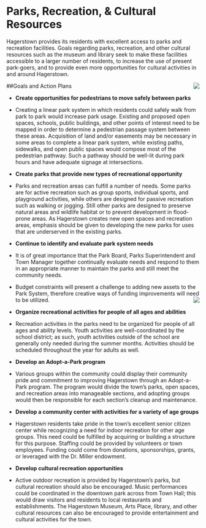 # Parks, Recreation, & Cultural Resources

Hagerstown provides its residents with excellent access to parks and recreation facilities.  Goals regarding parks, recreation, and other cultural resources such as the museum and library seek to make these facilities accessible to a larger number of residents, to increase the use of present park-goers, and to provide even more opportunities for cultural activities in and around Hagerstown.

##Goals and Action Plans
<a href="http://farm4.staticflickr.com/3761/10934755224_af49ccd8dc_o.jpg" class="thumb" rel="fancy" style="float:right;"><img src="http://farm4.staticflickr.com/3761/10934755224_cb3f158c3a_m.jpg" /></a>
-	**Create opportunities for pedestrians to move safely between parks**
  - Creating a linear park system in which residents could safely walk from park to park would increase park usage.  Existing and proposed open spaces, schools, public buildings, and other points of interest need to be mapped in order to determine a pedestrian passage system between these areas.  Acquisition of land and/or easements may be necessary in some areas to complete a linear park system, while existing paths, sidewalks, and open public spaces would compose most of the pedestrian pathway.  Such a pathway should be well-lit during park hours and have adequate signage at intersections.
-	**Create parks that provide new types of recreational opportunity**
  - Parks and recreation areas can fulfill a number of needs.  Some parks are for active recreation such as group sports, individual sports, and playground activities, while others are designed for passive recreation such as walking or jogging.  Still other parks are designed to preserve natural areas and wildlife habitat or to prevent development in flood-prone areas.  As Hagerstown creates new open spaces and recreation areas, emphasis should be given to developing the new parks for uses that are underserved in the existing parks.
-	**Continue to identify and evaluate park system needs**
  - It is of great importance that the Park Board, Parks Superintendent and Town Manager together continually evaluate needs and respond to them in an appropriate manner to maintain the parks and still meet the community needs.
  - Budget constraints will present a challenge to adding new assets to the Park System, therefore creative ways of funding improvements will need to be utilized.<a href="http://farm4.staticflickr.com/3746/10934608995_1a08bb07ea_o.jpg" class="thumb" rel="fancy" style="float:right;"><img src="http://farm4.staticflickr.com/3746/10934608995_d2bbaefc09_m.jpg" /></a>

-	**Organize recreational activities for people of all ages and abilities**
  - Recreation activities in the parks need to be organized for people of all ages and ability levels.  Youth activities are well-coordinated by the school district; as such, youth activities outside of the school are generally only needed during the summer months.  Activities should be scheduled throughout the year for adults as well.
-	**Develop an Adopt-a-Park program**
  - Various groups within the community could display their community pride and commitment to improving Hagerstown through an Adopt-a-Park program.  The program would divide the town’s parks, open spaces, and recreation areas into manageable sections, and adopting groups would then be responsible for each section’s cleanup and maintenance.
-	**Develop a community center with activities for a variety of age groups**
  - Hagerstown residents take pride in the town’s excellent senior citizen center while recognizing a need for indoor recreation for other age groups.  This need could be fulfilled by acquiring or building a structure for this purpose. Staffing could be provided by volunteers or town employees.  Funding could come from donations, sponsorships, grants, or leveraged with the Dr. Miller endowment. 
-	**Develop cultural recreation opportunities**
  -	Active outdoor recreation is provided by Hagerstown’s parks, but cultural recreation should also be encouraged.  Music performances could be coordinated in the downtown park across from Town Hall; this would draw visitors and residents to local restaurants and establishments.  The Hagerstown Museum, Arts Place, library, and other cultural resources can also be encouraged to provide entertainment and cultural activities for the town.




